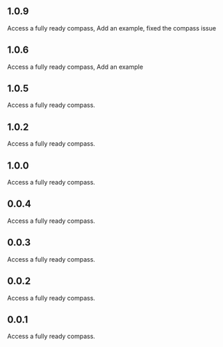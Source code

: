 ## 1.0.9
Access a fully ready compass, Add an example, fixed the compass issue

## 1.0.6
Access a fully ready compass, Add an example

## 1.0.5
Access a fully ready compass.

## 1.0.2
Access a fully ready compass.

## 1.0.0
Access a fully ready compass.

## 0.0.4
Access a fully ready compass.

## 0.0.3
Access a fully ready compass.

## 0.0.2
Access a fully ready compass.

## 0.0.1
Access a fully ready compass.
